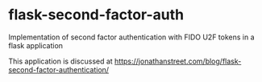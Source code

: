 # flask-second-factor-auth
Implementation of second factor authentication with FIDO U2F tokens in a flask application

This application is discussed at https://jonathanstreet.com/blog/flask-second-factor-authentication/

